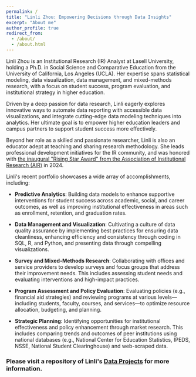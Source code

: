 ```yaml
---
permalink: /
title: "Linli Zhou: Empowering Decisions through Data Insights"
excerpt: "About me"
author_profile: true
redirect_from: 
  - /about/
  - /about.html
---
```


Linli Zhou is an Institutional Research (IR) Analyst at Lasell University, holding a Ph.D. in Social Science and Comparative Education from the University of California, Los Angeles (UCLA). Her expertise spans statistical modeling, data visualization, data management, and mixed-methods research, with a focus on student success, program evaluation, and institutional strategy in higher education.

Driven by a deep passion for data research, Linli eagerly explores innovative ways to automate data reporting with accessible data visualizations, and integrate cutting-edge data modeling techniques into analytics. Her ultimate goal is to empower higher education leaders and campus partners to support student success more effectively.

Beyond her role as a skilled and passionate researcher, Linli is also an educator adept at teaching and sharing research methodology. She leads professional development initiatives for the IR community, and was honored with [the inaugural "Rising Star Award" from the Association of Institutional Research (AIR)](https://www.airweb.org/resources/awards-scholarships/awards/Rising-Star) in 2024. 

<!--- serving as the elected Member-at-Large for the Overseas Chinese Association of Institutional Research (OCAIR) and on the conference planning committee for the North East Association of Institutional Research (NEAIR) -->

Linli's recent portfolio showcases a wide array of accomplishments, including:

- **Predictive Analytics**: Building data models to enhance supportive interventions for student success across academic, social, and career outcomes, as well as improving institutional effectiveness in areas such as enrollment, retention, and graduation rates.

- **Data Management and Visualization**: Cultivating a culture of data quality assurance by implementing best practices for ensuring data cleanliness, enhancing efficiency and consistency through coding in SQL, R, and Python, and presenting data through compelling visualizations.

- **Survey and Mixed-Methods Research**: Collaborating with offices and service providers to develop surveys and focus groups that address their improvement needs. This includes assessing student needs and evaluating interventions and high-impact practices.
  
- **Program Assessment and Policy Evaluation**: Evaluating policies (e.g., financial aid strategies) and reviewing programs at various levels—including students, faculty, courses, and services—to optimize resource allocation, budgeting, and planning.
  
<!--- - **University Strategic Planning:** Analyzing faculty([dashboard](https://ym205k-linli.shinyapps.io/FacultyTenureAnalysis/)) workload and performance, strategically discontinuing or launching programs, and studying student flows.-->

<!--- **Federal Reporting and Board of Trustees' Overview KPIs:** Conducting historical analysis and regression modeling for student admissions, enrollment, financial aid, retention, completion, satisfaction, and career outcomes.-->
  
- **Strategic Planning**: Identifying opportunities for institutional effectiveness and policy enhancement through market research. This includes comparing trends and outcomes of peer institutions using national databases (e.g., National Center for Education Statistics, IPEDS, NSSE, National Student Clearinghouse) and web-scraped data.

### Please visit a repository of Linli's [Data Projects](https://github.com/ZhouLinli/RCodes4DataAnalystics) for more information.

<!--**|Topics|Methodology|-->
<!--**|--------|------|-->
<!--**|[Program Evaluation](https://github.com/ZhouLinli/IR-Projects/blob/main/Survey%20Assessment/BAMsurvey.pdf)|Data Visualization (Infographics)|-->
<!--**|[Satisfaction Studies](https://github.com/ZhouLinli/IR-Projects/blob/main/Survey%20Assessment/ParentSurvey.pdf)|Survey Design and Analysis|-->



<!--hide below-->
<!--format is: | []()    |  |    |-->

<!--**| [Faculty Tenure](https://ym205k-linli.shinyapps.io/FacultyTenureAnalysis/)    | Interactive Viz (R Shiny)   | How has the proportion of tenure-line faculty changed during 2016-2021 for faculty with different rank, racial, sex, and across departments?    |-->

<!--**| [Data Integrity](https://github.com/ZhouLinli/IR-Projects/blob/main/Program%20Evaluation/LMSCanvasAccuracy.md)    | Database Cross-checking  | Validating Data in the learning management system Canvas and Registrar database   |-->

<!--**| [Impact of Placement](https://github.com/ZhouLinli/IR-Projects/blob/main/Data%20Reporting/AggregateData.Viz.md)    | Course Evaluation | How did the change in placement methods impact placement into transfer-level English?                          |-->
<!--**| [Major/Minor Courses](https://github.com/ZhouLinli/IR-Projects/blob/main/Program%20Evaluation/CourseReq.md)     | WebScrapping for Data Collection   | Automatically extract data about university major requirement on website                         |-->



<!--**### Please visit Linli's [Github](https://github.com/ZhouLinli/IR-Projects) for a full list of research projects and analysis details

<!--**[RPubs: Coding/Programming](https://rpubs.com/llz1722)**
<!--**[Tableau: Data visualization](https://tinyurl.com/LinlisTableau)**



<!--**[Publication](https://tinyurl.com/LinliScholar)**
<!--[Resume](https://www.linkedin.com/in/linlizhou/)

<!--[Blog(Chinese)](https://tinyurl.com/LinliDataScienceBlog)-->
<!--[Blog(English)](https://medium.com/@linlizhou.fm)
<!-- [Youtube](https://tinyurl.com/LinliYoutube) -->
